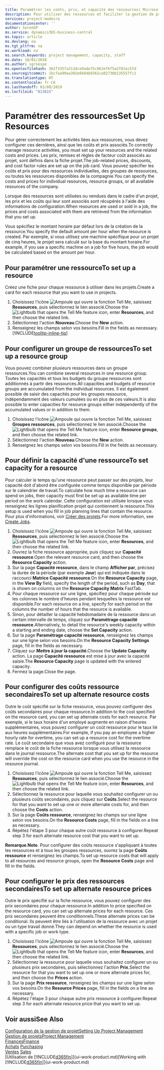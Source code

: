 ```yaml
---
title: Paramétrer les coûts, prix, et capacité des ressources| Microsoft Docs
description: Pour utiliser des ressources et faciliter la gestion de projets, vous spécifiez les coûts et les prix des différents ressources ou groupes de ressources, et définissez la capacité ressource.
services: project-madeira
documentationcenter: ''
author: SorenGP
ms.service: dynamics365-business-central
ms.topic: article
ms.devlang: na
ms.tgt_pltfrm: na
ms.workload: na
ms.search.keywords: project management, capacity, staff
ms.date: 10/01/2018
ms.author: sgroespe
ms.openlocfilehash: 362f335fa313dce9a4e75c962ef6f5a2f01ec5fd
ms.sourcegitcommit: 1bcfaa99ea302e6b84b8361ca02730b135557fc1
ms.translationtype: HT
ms.contentlocale: fr-CA
ms.lasthandoff: 03/08/2019
ms.locfileid: "813615"
---
```

# <a name="set-up-resources"></a><span data-ttu-id="195d5-103">Paramétrer des ressources</span><span class="sxs-lookup"><span data-stu-id="195d5-103">Set Up Resources</span></span>
<span data-ttu-id="195d5-104">Pour gérer correctement les activités liées aux ressources, vous devez configurer ces dernières, ainsi que les coûts et prix associés.</span><span class="sxs-lookup"><span data-stu-id="195d5-104">To correctly manage resource activities, you must set up your resources and the related costs and prices.</span></span> <span data-ttu-id="195d5-105">Les prix, remises et règles de facteur coût associés au projet, sont définis dans la fiche projet.</span><span class="sxs-lookup"><span data-stu-id="195d5-105">The job-related prices, discounts, and cost factor rules are set up on the job card.</span></span> <span data-ttu-id="195d5-106">Vous pouvez spécifier les coûts et prix pour des ressources individuelles, des groupes de ressources, ou toutes les ressources disponibles de la compagnie.</span><span class="sxs-lookup"><span data-stu-id="195d5-106">You can specify the costs and prices for individual resources, resource groups, or all available resources of the company.</span></span>

<span data-ttu-id="195d5-107">Lorsque des ressources sont utilisées ou vendues dans le cadre d'un projet, les prix et les coûts qui leur sont associés sont récupérés à l'aide des informations de configuration.</span><span class="sxs-lookup"><span data-stu-id="195d5-107">When resources are used or sold in a job, the prices and costs associated with them are retrieved from the information that you set up.</span></span>

<span data-ttu-id="195d5-108">Vous spécifiez le montant horaire par défaut lors de la création de la ressource.</span><span class="sxs-lookup"><span data-stu-id="195d5-108">You specify the default amount per hour when the resource is created.</span></span> <span data-ttu-id="195d5-109">Par exemple, si vous utilisez une machine spécifique pour un projet de cinq heures, le projet sera calculé sur la base du montant horaire.</span><span class="sxs-lookup"><span data-stu-id="195d5-109">For example, if you use a specific machine on a job for five hours, the job would be calculated based on the amount per hour.</span></span>

## <a name="to-set-up-a-resource"></a><span data-ttu-id="195d5-110">Pour paramétrer une ressource</span><span class="sxs-lookup"><span data-stu-id="195d5-110">To set up a resource</span></span>
<span data-ttu-id="195d5-111">Créez une fiche pour chaque ressource à utiliser dans les projets.</span><span class="sxs-lookup"><span data-stu-id="195d5-111">Create a card for each resource that you want to use in projects.</span></span>

1. <span data-ttu-id="195d5-112">Choisissez l'icône ![Ampoule qui ouvre la fonction Tell Me](media/ui-search/search_small.png "Dites-moi ce que vous voulez faire"), saisissez **Ressources**, puis sélectionnez le lien associé.</span><span class="sxs-lookup"><span data-stu-id="195d5-112">Choose the ![Lightbulb that opens the Tell Me feature](media/ui-search/search_small.png "Tell me what you want to do") icon, enter **Resources**, and then choose the related link.</span></span>
2. <span data-ttu-id="195d5-113">Sélectionnez l'action **Nouveau**.</span><span class="sxs-lookup"><span data-stu-id="195d5-113">Choose the **New** action.</span></span>
3. <span data-ttu-id="195d5-114">Renseignez les champs selon vos besoins.</span><span class="sxs-lookup"><span data-stu-id="195d5-114">Fill in the fields as necessary.</span></span> [!INCLUDE[tooltip-inline-tip](includes/tooltip-inline-tip_md.md)]  

## <a name="to-set-up-a-resource-group"></a><span data-ttu-id="195d5-115">Pour configurer un groupe de ressources</span><span class="sxs-lookup"><span data-stu-id="195d5-115">To set up a resource group</span></span>
<span data-ttu-id="195d5-116">Vous pouvez combiner plusieurs ressources dans un groupe ressources.</span><span class="sxs-lookup"><span data-stu-id="195d5-116">You can combine several resources in one resource group.</span></span> <span data-ttu-id="195d5-117">Toutes les capacités et tous les budgets du groupe ressources sont additionnés à partir des ressources.</span><span class="sxs-lookup"><span data-stu-id="195d5-117">All capacities and budgets of resource groups are accumulated from the individual resources.</span></span> <span data-ttu-id="195d5-118">Il est également possible de saisir des capacités pour les groupes ressource, indépendamment des valeurs cumulées ou en plus de ces valeurs.</span><span class="sxs-lookup"><span data-stu-id="195d5-118">It is also possible to enter capacities for resource groups either independently of the accumulated values or in addition to them.</span></span>

1. <span data-ttu-id="195d5-119">Choisissez l'icône ![Ampoule qui ouvre la fonction Tell Me](media/ui-search/search_small.png "Dites-moi ce que vous voulez faire"), saisissez **Groupes ressources**, puis sélectionnez le lien associé.</span><span class="sxs-lookup"><span data-stu-id="195d5-119">Choose the ![Lightbulb that opens the Tell Me feature](media/ui-search/search_small.png "Tell me what you want to do") icon, enter **Resource groups**, and then choose the related link.</span></span>
2. <span data-ttu-id="195d5-120">Sélectionnez l'action **Nouveau**.</span><span class="sxs-lookup"><span data-stu-id="195d5-120">Choose the **New** action.</span></span>
3. <span data-ttu-id="195d5-121">Renseignez les champs selon vos besoins.</span><span class="sxs-lookup"><span data-stu-id="195d5-121">Fill in the fields as necessary.</span></span>

## <a name="to-set-capacity-for-a-resource"></a><span data-ttu-id="195d5-122">Pour définir la capacité d'une ressource</span><span class="sxs-lookup"><span data-stu-id="195d5-122">To set capacity for a resource</span></span>
<span data-ttu-id="195d5-123">Pour calculer le temps qu'une ressource peut passer sur des projets, leur capacité doit d'abord être configurée comme temps disponible par période sur le calendrier de travail.</span><span class="sxs-lookup"><span data-stu-id="195d5-123">To calculate how much time a resource can spend on jobs, their capacity must first be set up as available time per period on the work calendar.</span></span> <span data-ttu-id="195d5-124">Cette configuration est utilisée lorsque vous renseignez les lignes planification projet qui contiennent la ressource.</span><span class="sxs-lookup"><span data-stu-id="195d5-124">This setup is used when you fill in job planning lines that contain the resource.</span></span> <span data-ttu-id="195d5-125">Pour plus d'informations, voir [Créer des projets](projects-how-create-jobs.md).</span><span class="sxs-lookup"><span data-stu-id="195d5-125">For more information, see [Create Jobs](projects-how-create-jobs.md).</span></span>

1. <span data-ttu-id="195d5-126">Choisissez l'icône ![Ampoule qui ouvre la fonction Tell Me](media/ui-search/search_small.png "Dites-moi ce que vous voulez faire"), saisissez **Ressources**, puis sélectionnez le lien associé.</span><span class="sxs-lookup"><span data-stu-id="195d5-126">Choose the ![Lightbulb that opens the Tell Me feature](media/ui-search/search_small.png "Tell me what you want to do") icon, enter **Resources**, and then choose the related link.</span></span>
2. <span data-ttu-id="195d5-127">Ouvrez la fiche ressource appropriée, puis cliquez sur **Capacité ressource**.</span><span class="sxs-lookup"><span data-stu-id="195d5-127">Open the relevant resource card, and then choose the **Resource Capacity** action.</span></span>
3. <span data-ttu-id="195d5-128">Sur la page **Capacité ressource**, dans le champ **Afficher par**, précisez la durée de la période (par exemple **Jour**) qui est indiquée dans le raccourci **Matrice Capacité ressource**.</span><span class="sxs-lookup"><span data-stu-id="195d5-128">On the **Resource Capacity** page, in the **View By** field, specify the length of the period, such as **Day**, that is shown on columns on the **Resource Capacity Matrix** FastTab.</span></span>
4. <span data-ttu-id="195d5-129">Pour chaque ressource sur une ligne, spécifiez pour chaque période sur les colonnes le nombre d'heures pendant lesquelles la ressource est disponible.</span><span class="sxs-lookup"><span data-stu-id="195d5-129">For each resource on a line, specify for each period on the columns the number of hours that the resource is available.</span></span>
5. <span data-ttu-id="195d5-130">Sinon, pour détailler la capacité hebdomadaire de la ressource dans un certain intervalle de temps, cliquez sur **Paramétrage capacité ressource**.</span><span class="sxs-lookup"><span data-stu-id="195d5-130">Alternatively, to detail the resource's weekly capacity within a starting and ending date, choose the **Set Capacity** action.</span></span>
6. <span data-ttu-id="195d5-131">Sur la page **Paramétrage capacité ressource**, renseignez les champs sur une ligne selon vos besoins.</span><span class="sxs-lookup"><span data-stu-id="195d5-131">On the **Resource Capacity Settings** page, fill in the fields as necessary.</span></span>
7. <span data-ttu-id="195d5-132">Cliquez sur **Mettre à jour la capacité**.</span><span class="sxs-lookup"><span data-stu-id="195d5-132">Choose the **Update Capacity** action.</span></span> <span data-ttu-id="195d5-133">La page **Capacité ressource** est mise à jour avec la capacité saisie.</span><span class="sxs-lookup"><span data-stu-id="195d5-133">The **Resource Capacity** page is updated with the entered capacity.</span></span>
8. <span data-ttu-id="195d5-134">Fermez la page.</span><span class="sxs-lookup"><span data-stu-id="195d5-134">Close the page.</span></span>

## <a name="to-set-up-alternate-resource-costs"></a><span data-ttu-id="195d5-135">Pour configurer des coûts ressource secondaires</span><span class="sxs-lookup"><span data-stu-id="195d5-135">To set up alternate resource costs</span></span>
<span data-ttu-id="195d5-136">Outre le coût spécifié sur la fiche ressource, vous pouvez configurer des coûts secondaires pour chaque ressource.</span><span class="sxs-lookup"><span data-stu-id="195d5-136">In addition to the cost specified on the resource card, you can set up alternate costs for each resource.</span></span> <span data-ttu-id="195d5-137">Par exemple, si le taux horaire d'un employé augmente en raison d'heures supplémentaires, vous pouvez configurer un coût ressource pour le taux lié aux heures supplémentaires.</span><span class="sxs-lookup"><span data-stu-id="195d5-137">For example, if you pay an employee a higher hourly rate for overtime, you can set up a resource cost for the overtime rate.</span></span> <span data-ttu-id="195d5-138">Le coût secondaire que vous avez configuré pour la ressource remplace le coût de la fiche ressource lorsque vous utilisez la ressource dans le journal ressource.</span><span class="sxs-lookup"><span data-stu-id="195d5-138">The alternate cost that you set up for the resource will override the cost on the resource card when you use the resource in the resource journal.</span></span>

1. <span data-ttu-id="195d5-139">Choisissez l'icône ![Ampoule qui ouvre la fonction Tell Me](media/ui-search/search_small.png "Dites-moi ce que vous voulez faire"), saisissez **Ressources**, puis sélectionnez le lien associé.</span><span class="sxs-lookup"><span data-stu-id="195d5-139">Choose the ![Lightbulb that opens the Tell Me feature](media/ui-search/search_small.png "Tell me what you want to do") icon, enter **Resources**, and then choose the related link.</span></span>  
2. <span data-ttu-id="195d5-140">Sélectionnez la ressource pour laquelle vous souhaitez configurer un ou plusieurs coûts secondaires, puis cliquez sur **Coûts**.</span><span class="sxs-lookup"><span data-stu-id="195d5-140">Select the resource for that you want to set up one or more alternate costs for, and then choose the **Costs** action.</span></span>  
3. <span data-ttu-id="195d5-141">Sur la page **Coûts ressource**, renseignez les champs sur une ligne selon vos besoins.</span><span class="sxs-lookup"><span data-stu-id="195d5-141">On the **Resource Costs** page, fill in the fields on a line as necessary.</span></span>  
4. <span data-ttu-id="195d5-142">Répétez l'étape 3 pour chaque autre coût ressource à configurer.</span><span class="sxs-lookup"><span data-stu-id="195d5-142">Repeat step 3 for each alternate resource cost that you want to set up.</span></span>

<span data-ttu-id="195d5-143">**Remarque**.</span><span class="sxs-lookup"><span data-stu-id="195d5-143">**Note**.</span></span> <span data-ttu-id="195d5-144">Pour configurer des coûts ressource s'appliquant à toutes les ressources et à tous les groupes ressources, ouvrez la page **Coûts ressource** et renseignez les champs.</span><span class="sxs-lookup"><span data-stu-id="195d5-144">To set up resource costs that will apply to all resources and resource groups, open the **Resource Costs** page and fill in the fields.</span></span>

## <a name="to-set-up-alternate-resource-prices"></a><span data-ttu-id="195d5-145">Pour configurer le prix des ressources secondaires</span><span class="sxs-lookup"><span data-stu-id="195d5-145">To set up alternate resource prices</span></span>
<span data-ttu-id="195d5-146">Outre le prix spécifié sur la fiche ressource, vous pouvez configurer des prix secondaires pour chaque ressource.</span><span class="sxs-lookup"><span data-stu-id="195d5-146">In addition to price specified on the resource card, you can set up alternate prices for each resource.</span></span> <span data-ttu-id="195d5-147">Ces prix secondaires peuvent être conditionnels.</span><span class="sxs-lookup"><span data-stu-id="195d5-147">These alternate prices can be conditional.</span></span> <span data-ttu-id="195d5-148">Ils peuvent être liés à l'utilisation de la ressource avec un projet ou un type travail donné.</span><span class="sxs-lookup"><span data-stu-id="195d5-148">They can depend on whether the resource is used with a specific job or work type.</span></span>

1. <span data-ttu-id="195d5-149">Choisissez l'icône ![Ampoule qui ouvre la fonction Tell Me](media/ui-search/search_small.png "Dites-moi ce que vous voulez faire"), saisissez **Ressources**, puis sélectionnez le lien associé.</span><span class="sxs-lookup"><span data-stu-id="195d5-149">Choose the ![Lightbulb that opens the Tell Me feature](media/ui-search/search_small.png "Tell me what you want to do") icon, enter **Resources**, and then choose the related link.</span></span>
2. <span data-ttu-id="195d5-150">Sélectionnez la ressource pour laquelle vous souhaitez configurer un ou plusieurs prix secondaires, puis sélectionnez l'action **Prix**.</span><span class="sxs-lookup"><span data-stu-id="195d5-150">Select the resource for that you want to set up one or more alternate prices for, and then choose the **Prices** action.</span></span>
3. <span data-ttu-id="195d5-151">Sur la page **Prix ressource**, renseignez les champs sur une ligne selon vos besoins.</span><span class="sxs-lookup"><span data-stu-id="195d5-151">On the **Resource Prices** page, fill in the fields on a line as necessary.</span></span>
4. <span data-ttu-id="195d5-152">Répétez l'étape 3 pour chaque autre prix ressource à configurer.</span><span class="sxs-lookup"><span data-stu-id="195d5-152">Repeat step 3 for each alternate resource price that you want to set up.</span></span>

## <a name="see-also"></a><span data-ttu-id="195d5-153">Voir aussi</span><span class="sxs-lookup"><span data-stu-id="195d5-153">See Also</span></span>
[<span data-ttu-id="195d5-154">Configuration de la gestion de projet</span><span class="sxs-lookup"><span data-stu-id="195d5-154">Setting Up Project Management</span></span>](projects-setup-projects.md)  
[<span data-ttu-id="195d5-155">Gestion de projets</span><span class="sxs-lookup"><span data-stu-id="195d5-155">Project Management</span></span>](projects-manage-projects.md)  
[<span data-ttu-id="195d5-156">Finances</span><span class="sxs-lookup"><span data-stu-id="195d5-156">Finance</span></span>](finance.md)  
<span data-ttu-id="195d5-157">[Achats](purchasing-manage-purchasing.md)       </span><span class="sxs-lookup"><span data-stu-id="195d5-157">[Purchasing](purchasing-manage-purchasing.md)       </span></span>  
<span data-ttu-id="195d5-158">[Ventes](sales-manage-sales.md)    </span><span class="sxs-lookup"><span data-stu-id="195d5-158">[Sales](sales-manage-sales.md)    </span></span>  
<span data-ttu-id="195d5-159">[Utilisation de [!INCLUDE[d365fin](includes/d365fin_md.md)]](ui-work-product.md)</span><span class="sxs-lookup"><span data-stu-id="195d5-159">[Working with [!INCLUDE[d365fin](includes/d365fin_md.md)]](ui-work-product.md)</span></span>  
